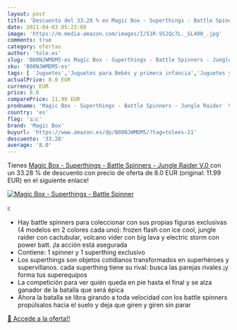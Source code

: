 ```yaml
---
layout: post
title: 'Descuento del 33.28 % en Magic Box - Superthings - Battle Spinner'
date: 2021-04-03 05:23:09
image: 'https://m.media-amazon.com/images/I/51R-5SJQc7L._SL400_.jpg'
comments: true
category: ofertas
author: 'tole.es'
slug: 'B08NJWMDM5-es Magic Box - Superthings - Battle Spinners - Jungle Raider V.0'
sku: 'B08NJWMDM5-es'
tags: [ 'Juguetes','Juguetes para Bebés y primera infancia','Juguetes y juegos','Peonzas','magic box','superthings', ]
actualPrice: 8.0 EUR
currency: EUR
price: 8.0
comparePrice: 11.99 EUR
prodname: 'Magic Box - Superthings - Battle Spinners - Jungle Raider  V.0 '
country: 'es'
flag: '🇪🇸'
brand: 'Magic Box'
buyurl: 'https://www.amazon.es/dp/B08NJWMDM5/?tag=tolees-21'
descuento: '33.28'
average: '8.0'
---
```


Tienes [Magic Box - Superthings - Battle Spinners - Jungle Raider  V.0 ](https://www.amazon.es/dp/B08NJWMDM5/?tag=tolees-21) con un 33.28 % de descuento con precio de oferta de 8.0 EUR (original: 11.99 EUR) en el siguiente enlace!

[![Magic Box - Superthings - Battle Spinner](https://m.media-amazon.com/images/I/51R-5SJQc7L._SL400_.jpg)](https://www.amazon.es/dp/B08NJWMDM5/?tag=tolees-21)

ℹ️:

- Hay battle spinners para coleccionar con sus propias figuras exclusivas (4 modelos en 2 colores cada uno): frozen flash con ice cool, jungle raider con cactubular, volcano vider con big lava y electric storm con power batt. ¡la acción está asegurada
- Contiene: 1 spinner y 1 superthing exclusivo
- Los superthings son objetos cotidianos transformados en superhéroes y supervillanos. cada superthing tiene su rival: busca las parejas rivales ¡y forma tus superequipos
- La competición para ver quién queda en pie hasta el final y se alza ganador de la batalla que será épica
- Ahora la batalla se libra girando a toda velocidad con los battle spinners propúlsalos hacia el suelo y deja que giren y giren sin parar

[🛒 Accede a la oferta!!](https://www.amazon.es/dp/B08NJWMDM5/?tag=tolees-21)
